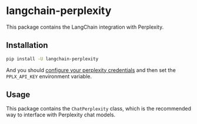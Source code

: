 # langchain-perplexity

This package contains the LangChain integration with Perplexity.

## Installation

```bash
pip install -U langchain-perplexity
```

And you should [configure your perplexity credentials](https://docs.perplexity.ai/guides/getting-started)
and then set the `PPLX_API_KEY` environment variable.

## Usage

This package contains the `ChatPerplexity` class, which is the recommended way to interface with Perplexity chat models.
